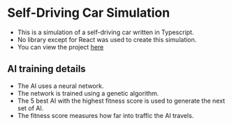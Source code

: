 # Self-Driving Car Simulation
- This is a simulation of a self-driving car written in Typescript. 
- No library except for React was used to create this simulation.
- You can view the project [here](https://self-driving-typescript.vercel.app/)
## AI training details
- The AI uses a neural network. 
- The network is trained using a genetic algorithm. 
- The 5 best AI with the highest fitness score is used to generate the next set of AI. 
- The fitness score measures how far into traffic the AI travels.

